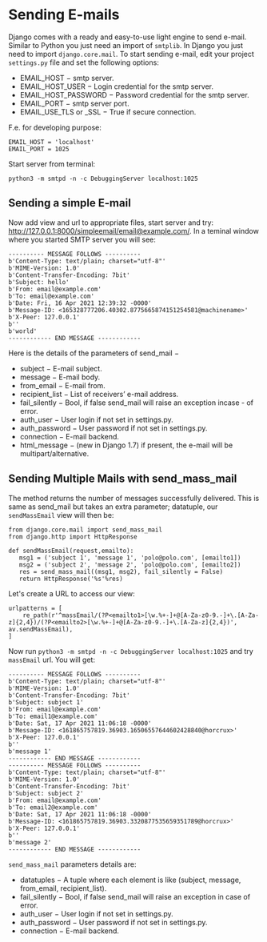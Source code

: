 # Sending E-mails

Django comes with a ready and easy-to-use light engine to send e-mail. Similar to Python you just need an import of `smtplib`. In Django you just need to import `django.core.mail`. To start sending e-mail, edit your project `settings.py` file and set the following options:

- EMAIL_HOST − smtp server.
- EMAIL_HOST_USER − Login credential for the smtp server.
- EMAIL_HOST_PASSWORD − Password credential for the smtp server.
- EMAIL_PORT − smtp server port.
- EMAIL_USE_TLS or _SSL − True if secure connection.

F.e. for developing purpose:

    EMAIL_HOST = 'localhost'
    EMAIL_PORT = 1025

Start server from terminal:

    python3 -m smtpd -n -c DebuggingServer localhost:1025

## Sending a simple E-mail

Now add view and url to appropriate files, start server and try: http://127.0.0.1:8000/simpleemail/email@example.com/. In a teminal window where you started SMTP server you will see:

    ---------- MESSAGE FOLLOWS ----------
    b'Content-Type: text/plain; charset="utf-8"'
    b'MIME-Version: 1.0'
    b'Content-Transfer-Encoding: 7bit'
    b'Subject: hello'
    b'From: email@example.com'
    b'To: email@example.com'
    b'Date: Fri, 16 Apr 2021 12:39:32 -0000'
    b'Message-ID: <165328777206.40302.8775665874151254581@machinename>'
    b'X-Peer: 127.0.0.1'
    b''
    b'world'
    ------------ END MESSAGE ------------

Here is the details of the parameters of send_mail −

- subject − E-mail subject.
- message − E-mail body.
- from_email − E-mail from.
- recipient_list − List of receivers’ e-mail address.
- fail_silently − Bool, if false send_mail will raise an exception incase - of error.
- auth_user − User login if not set in settings.py.
- auth_password − User password if not set in settings.py.
- connection − E-mail backend.
- html_message − (new in Django 1.7) if present, the e-mail will be multipart/alternative.

## Sending Multiple Mails with send_mass_mail

The method returns the number of messages successfully delivered. This is same as send_mail but takes an extra parameter; datatuple, our `sendMassEmail` view will then be:

    from django.core.mail import send_mass_mail
    from django.http import HttpResponse
    
    def sendMassEmail(request,emailto):
       msg1 = ('subject 1', 'message 1', 'polo@polo.com', [emailto1])
       msg2 = ('subject 2', 'message 2', 'polo@polo.com', [emailto2])
       res = send_mass_mail((msg1, msg2), fail_silently = False)
       return HttpResponse('%s'%res)

Let's create a URL to access our view:

    urlpatterns = [
        re_path(r'^massEmail/(?P<emailto1>[\w.%+-]+@[A-Za-z0-9.-]+\.[A-Za-z]{2,4})/(?P<emailto2>[\w.%+-]+@[A-Za-z0-9.-]+\.[A-Za-z]{2,4})', av.sendMassEmail),
    ]

Now run `python3 -m smtpd -n -c DebuggingServer localhost:1025` and try `massEmail` url. You will get:

    ---------- MESSAGE FOLLOWS ----------
    b'Content-Type: text/plain; charset="utf-8"'
    b'MIME-Version: 1.0'
    b'Content-Transfer-Encoding: 7bit'
    b'Subject: subject 1'
    b'From: email@example.com'
    b'To: email1@example.com'
    b'Date: Sat, 17 Apr 2021 11:06:18 -0000'
    b'Message-ID: <161865757819.36903.16506557644602428840@horcrux>'
    b'X-Peer: 127.0.0.1'
    b''
    b'message 1'
    ------------ END MESSAGE ------------
    ---------- MESSAGE FOLLOWS ----------
    b'Content-Type: text/plain; charset="utf-8"'
    b'MIME-Version: 1.0'
    b'Content-Transfer-Encoding: 7bit'
    b'Subject: subject 2'
    b'From: email@example.com'
    b'To: email2@example.com'
    b'Date: Sat, 17 Apr 2021 11:06:18 -0000'
    b'Message-ID: <161865757819.36903.3320877535659351789@horcrux>'
    b'X-Peer: 127.0.0.1'
    b''
    b'message 2'
    ------------ END MESSAGE ------------

`send_mass_mail` parameters details are:

- datatuples − A tuple where each element is like (subject, message, from_email, recipient_list).
- fail_silently − Bool, if false send_mail will raise an exception in case of error.
- auth_user − User login if not set in settings.py.
- auth_password − User password if not set in settings.py.
- connection − E-mail backend.

